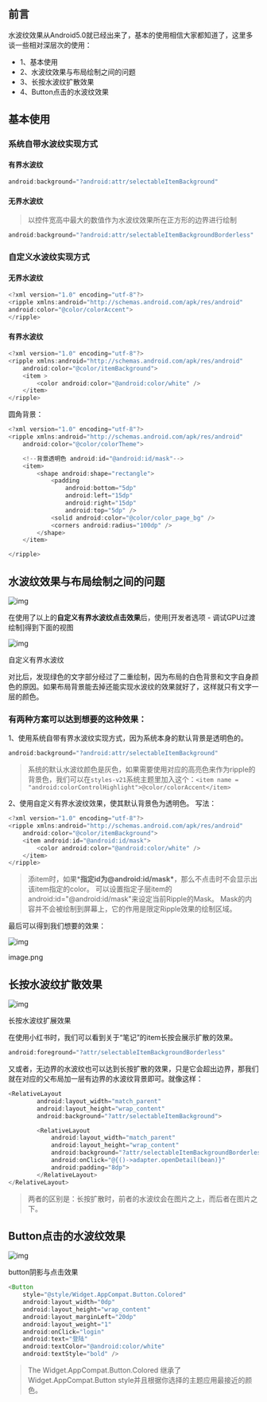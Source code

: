 ## 前言

水波纹效果从Android5.0就已经出来了，基本的使用相信大家都知道了，这里多谈一些相对深层次的使用：

- 1、基本使用
- 2、水波纹效果与布局绘制之间的问题
- 3、长按水波纹扩散效果
- 4、Button点击的水波纹效果

## 基本使用

### 系统自带水波纹实现方式

#### 有界水波纹

```java
android:background="?android:attr/selectableItemBackground"
```

#### 无界水波纹

> 以控件宽高中最大的数值作为水波纹效果所在正方形的边界进行绘制

```java
android:background="?android:attr/selectableItemBackgroundBorderless"
```

### 自定义水波纹实现方式

#### 无界水波纹

```java
<?xml version="1.0" encoding="utf-8"?>  
<ripple xmlns:android="http://schemas.android.com/apk/res/android"
android:color="@color/colorAccent"> 
</ripple> 
```

#### 有界水波纹

```java
<?xml version="1.0" encoding="utf-8"?>
<ripple xmlns:android="http://schemas.android.com/apk/res/android"
    android:color="@color/itemBackground">
    <item >
        <color android:color="@android:color/white" />
    </item>
</ripple>
```

圆角背景：

```java
<?xml version="1.0" encoding="utf-8"?>
<ripple xmlns:android="http://schemas.android.com/apk/res/android"
    android:color="@color/colorTheme">

    <!--背景透明色 android:id="@android:id/mask"-->
    <item>
        <shape android:shape="rectangle">
            <padding
                android:bottom="5dp"
                android:left="15dp"
                android:right="15dp"
                android:top="5dp" />
            <solid android:color="@color/color_page_bg" />
            <corners android:radius="100dp" />
        </shape>
    </item>

</ripple>
```

## 水波纹效果与布局绘制之间的问题

![img](https:////upload-images.jianshu.io/upload_images/1354448-37ff47faeefa1837.png?imageMogr2/auto-orient/strip|imageView2/2/w/632/format/webp)

在使用了以上的**自定义有界水波纹点击效果**后，使用[开发者选项 - 调试GPU过渡绘制]得到下面的视图

![img](https:////upload-images.jianshu.io/upload_images/1354448-d64a1d0d128a14f4.png?imageMogr2/auto-orient/strip|imageView2/2/w/756/format/webp)

自定义有界水波纹

对比后，发现绿色的文字部分经过了二重绘制，因为布局的白色背景和文字自身颜色的原因。如果布局背景能去掉还能实现水波纹的效果就好了，这样就只有文字一层的颜色。

### 有两种方案可以达到想要的这种效果：

1、使用系统自带有界水波纹实现方式，因为系统本身的默认背景是透明色的。

```java
android:background="?android:attr/selectableItemBackground"
```

> 系统的默认水波纹颜色是灰色，如果需要使用对应的高亮色来作为ripple的背景色，我们可以在`styles-v21`系统主题里加入这个：`<item name = "android:colorControlHighlight">@color/colorAccent</item>`

2、使用自定义有界水波纹效果，使其默认背景色为透明色。
写法：

```java
<?xml version="1.0" encoding="utf-8"?>
<ripple xmlns:android="http://schemas.android.com/apk/res/android"
    android:color="@color/itemBackground">
    <item android:id="@android:id/mask">
        <color android:color="@android:color/white" />
    </item>
</ripple>
```

> 添item时，如果***指定id为@android:id/mask\***，那么不点击时不会显示出该item指定的color。
可以设置指定子层item的android:id="@android:id/mask"来设定当前Ripple的Mask。
Mask的内容并不会被绘制到屏幕上，它的作用是限定Ripple效果的绘制区域。

最后可以得到我们想要的效果：

![img](https:////upload-images.jianshu.io/upload_images/1354448-9200fb6b1432db62.png?imageMogr2/auto-orient/strip|imageView2/2/w/648/format/webp)

image.png

## 长按水波纹扩散效果

![img](https:////upload-images.jianshu.io/upload_images/1354448-8f11f2c691d43da9.gif?imageMogr2/auto-orient/strip|imageView2/2/w/373/format/webp)

长按水波纹扩展效果

在使用小红书时，我们可以看到关于“笔记”的item长按会展示扩散的效果。

```java
android:foreground="?attr/selectableItemBackgroundBorderless"
```

又或者，无边界的水波纹也可以达到长按扩散的效果，只是它会超出边界，那我们就在对应的父布局加一层有边界的水波纹背景即可。就像这样：

```java
<RelativeLayout
        android:layout_width="match_parent"
        android:layout_height="wrap_content"
        android:background="?attr/selectableItemBackground">

        <RelativeLayout
            android:layout_width="match_parent"
            android:layout_height="wrap_content"
            android:background="?attr/selectableItemBackgroundBorderless"
            android:onClick="@{()->adapter.openDetail(bean)}"
            android:padding="8dp">
        </RelativeLayout>
</RelativeLayout>
```

> 两者的区别是：长按扩散时，前者的水波纹会在图片之上，而后者在图片之下。

## Button点击的水波纹效果

![img](https:////upload-images.jianshu.io/upload_images/1354448-5d195c450d541d19.gif?imageMogr2/auto-orient/strip|imageView2/2/w/350/format/webp)

button阴影与点击效果

```java
<Button
    style="@style/Widget.AppCompat.Button.Colored"
    android:layout_width="0dp"
    android:layout_height="wrap_content"
    android:layout_marginLeft="20dp"
    android:layout_weight="1"
    android:onClick="login"
    android:text="登陆"
    android:textColor="@android:color/white"
    android:textStyle="bold" />
```

> The Widget.AppCompat.Button.Colored 继承了 Widget.AppCompat.Button style并且根据你选择的主题应用最接近的颜色。
